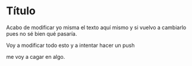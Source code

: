 # Título

Acabo de modificar yo misma el texto aquí mismo y si vuelvo a cambiarlo pues no sé bien qué pasaría. 

Voy a modificar todo esto y a intentar hacer un push

me voy a cagar en algo.


